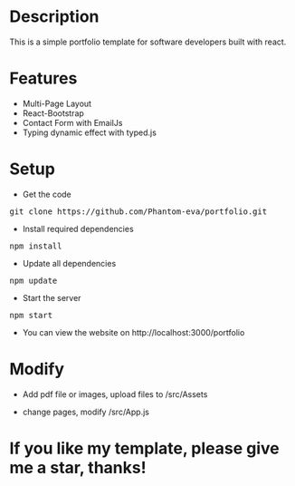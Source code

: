 # Description

This is a simple portfolio template for software developers built with react.

# Features

- Multi-Page Layout
- React-Bootstrap
- Contact Form with EmailJs
- Typing dynamic effect with typed.js

# Setup

- Get the code

<pre>git clone https://github.com/Phantom-eva/portfolio.git</pre>

- Install required dependencies

<pre>npm install</pre>

- Update all dependencies

<pre>npm update</pre>

- Start the server

<pre>npm start</pre>

- You can view the website on http://localhost:3000/portfolio

# Modify

- Add pdf file or images, upload files to /src/Assets

- change pages, modify /src/App.js

# If you like my template, please give me a star, thanks!
